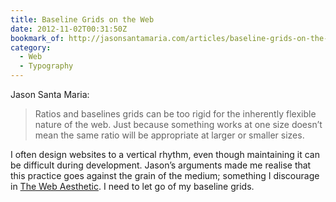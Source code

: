```yaml
---
title: Baseline Grids on the Web
date: 2012-11-02T00:31:50Z
bookmark_of: http://jasonsantamaria.com/articles/baseline-grids-on-the-web
category:
  - Web
  - Typography
---
```

Jason Santa Maria:

> Ratios and baselines grids can be too rigid for the inherently flexible nature of the web. Just because something works at one size doesn’t mean the same ratio will be appropriate at larger or smaller sizes.

I often design websites to a vertical rhythm, even though maintaining it can be difficult during development. Jason’s arguments made me realise that this practice goes against the grain of the medium; something I discourage in [The Web Aesthetic][1]. I need to let go of my baseline grids.

[1]: https://alistapart.com/article/the-web-aesthetic
